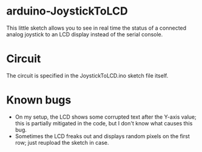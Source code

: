 # arduino-JoystickToLCD

This little sketch allows you to see in real time the status of a connected analog joystick to an LCD display instead of the serial console.

# Circuit

The circuit is specified in the JoystickToLCD.ino sketch file itself.

# Known bugs

  - On my setup, the LCD shows some corrupted text after the Y-axis value; this is partially mitigated in the code, but I don't know what causes this bug.
  - Sometimes the LCD freaks out and displays random pixels on the first row; just reupload the sketch in case.

